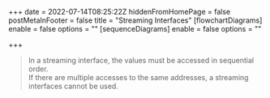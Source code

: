 +++
date = 2022-07-14T08:25:22Z
hiddenFromHomePage = false
postMetaInFooter = false
title = "Streaming Interfaces"
[flowchartDiagrams]
enable = false
options = ""
[sequenceDiagrams]
enable = false
options = ""

+++
> In a streaming interface, the values must be accessed in sequential order.  
> If there are multiple accesses to the same addresses, a streaming interfaces cannot be used.